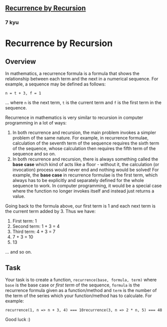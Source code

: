 <h2><a href=https://www.codewars.com/kata/56f29b3b75e340627a0009d5/train/javascript target="_blank">Recurrence by Recursion</a></h2><h3>7 kyu</h3><h1 id="recurrence-by-recursion">Recurrence by Recursion</h1><h2 id="overview">Overview</h2><p>In mathematics, a recurrence formula is a formula that shows the relationship between each term and the next in a numerical sequence.  For example, a sequence may be defined as follows:</p><pre><code>n = t + 3, f = 1</code></pre><p> ... where <code>n</code> is the next term, <code>t</code> is the current term and <code>f</code> is the first term in the sequence.</p><p>Recurrence in mathematics is very similar to recursion in computer programming in a lot of ways:</p><ol><li>In both recurrence and recursion, the main problem invokes a simpler problem of the same nature.  For example, in recurrence formulae, calculation of the seventh term of the sequence requires the sixth term of the sequence, whose calculation then requires the fifth term of the sequence and so on.</li><li>In both recurrence and recursion, there is always something called the <strong>base case</strong> which kind of acts like a floor - without it, the calculation (or invocation) process would never end and nothing would be solved!  For example, the <strong>base case</strong> in recurrence formulae is the first term, which always has to be explicitly and separately defined for the whole sequence to work.  In computer programming, it would be a special case where the function no longer invokes itself and instead just returns a value.</li></ol><p>Going back to the formula above, our first term is 1 and each next term is the current term added by 3.  Thus we have:</p><ol><li>First term: 1</li><li>Second term: 1 + 3 = 4</li><li>Third term: 4 + 3 = 7</li><li>7 + 3 = 10</li><li>13</li></ol><p> ... and so on.</p><h2 id="task">Task</h2><p>Your task is to create a function, <code>recurrence(base, formula, term)</code> where <code>base</code> is the base case or <em>first term</em> of the sequence, <code>formula</code> is the recurrence formula given as a function/method and <code>term</code> is the number of the term of the series which your function/method has to calculate.  For example:</p><pre><code class="language-javascript"><span class="cm-variable">recurrence</span>(<span class="cm-number">1</span>, <span class="cm-def">n</span> <span class="cm-operator">=&gt;</span> <span class="cm-variable-2">n</span> <span class="cm-operator">+</span> <span class="cm-number">3</span>, <span class="cm-number">4</span>) <span class="cm-operator">===</span> <span class="cm-number">10</span><span class="cm-variable">recurrence</span>(<span class="cm-number">3</span>, <span class="cm-def">n</span> <span class="cm-operator">=&gt;</span> <span class="cm-number">2</span> <span class="cm-operator">*</span> <span class="cm-variable-2">n</span>, <span class="cm-number">5</span>) <span class="cm-operator">===</span> <span class="cm-number">48</span></code></pre><p>Good luck :)</p>